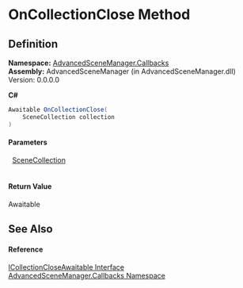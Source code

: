 # OnCollectionClose Method




## Definition
**Namespace:** <a href="N_AdvancedSceneManager_Callbacks.md">AdvancedSceneManager.Callbacks</a>  
**Assembly:** AdvancedSceneManager (in AdvancedSceneManager.dll) Version: 0.0.0.0

**C#**
``` C#
Awaitable OnCollectionClose(
	SceneCollection collection
)
```



#### Parameters
<dl><dt>  <a href="T_AdvancedSceneManager_Models_SceneCollection.md">SceneCollection</a></dt><dd> </dd></dl>

#### Return Value
Awaitable

## See Also


#### Reference
<a href="T_AdvancedSceneManager_Callbacks_ICollectionCloseAwaitable.md">ICollectionCloseAwaitable Interface</a>  
<a href="N_AdvancedSceneManager_Callbacks.md">AdvancedSceneManager.Callbacks Namespace</a>  
